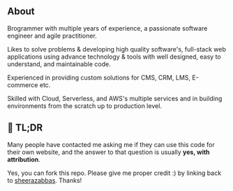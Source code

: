 ## About
Brogrammer with multiple years of experience, a passionate software engineer and agile practitioner.

Likes to solve problems & developing high quality software's, full-stack web applications using advance technology & tools with well designed, easy to understand, and maintainable code.

Experienced in providing custom solutions for CMS, CRM, LMS, E-commerce etc.

Skilled with Cloud, Serverless, and AWS's multiple services and in building environments from the scratch up to production level.

## 🚨  TL;DR

Many people have contacted me asking me if they can use this code for their own website, and the answer to that question is usually **yes, with attribution**.

Yes, you can fork this repo. Please give me proper credit :) by linking back to [sheerazabbas](sheerazabbas.github.io/). Thanks!

